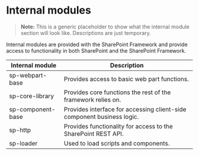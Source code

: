 # Internal modules

>**Note:** This is a generic placeholder to show what the internal module section will look like. Descriptions are just temporary.

Internal modules are provided with the SharePoint Framework and provide access to functionality in both SharePoint and the SharePoint Framework.

| Internal module   | Description                                             |
|-------------------|---------------------------------------------------------|
| sp-webpart-base   | Provides access to basic web part functions.            |
| sp-core-library   | Provides core functions the rest of the framework relies on. |
| sp-component-base | Provides interface for accessing client-side component business logic. |
| sp-http           | Provides functionality for access to the SharePoint REST API.  |
| sp-loader         | Used to load scripts and components.                    |
